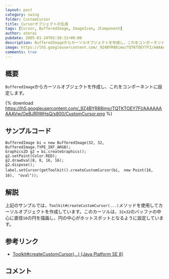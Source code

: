 ```yaml
---
layout: post
category: swing
folder: CustomCursor
title: Cursorオブジェクトの生成
tags: [Cursor, BufferedImage, ImageIcon, JComponent]
author: aterai
pubdate: 2005-01-24T03:58:31+09:00
description: BufferedImageからカーソルオブジェクトを作成し、これをコンポーネントに設定します。
image: https://lh5.googleusercontent.com/_9Z4BYR88imo/TQTKTOEY7FI/AAAAAAAAAVw/OeBJRlIWHsQ/s800/CustomCursor.png
comments: true
---
```

## 概要
`BufferedImage`からカーソルオブジェクトを作成し、これをコンポーネントに設定します。

{% download https://lh5.googleusercontent.com/_9Z4BYR88imo/TQTKTOEY7FI/AAAAAAAAAVw/OeBJRlIWHsQ/s800/CustomCursor.png %}

## サンプルコード
<pre class="prettyprint"><code>BufferedImage bi = new BufferedImage(32, 32, BufferedImage.TYPE_INT_ARGB);
Graphics2D g2 = bi.createGraphics();
g2.setPaint(Color.RED);
g2.drawOval(8, 8, 16, 16);
g2.dispose();
label.setCursor(getToolkit().createCustomCursor(bi,　new Point(16,　16),　"oval"));
</code></pre>

## 解説
上記のサンプルでは、`Toolkit#createCustomCursor(...)`メソッドを使用してカーソルオブジェクトを作成しています。このカーソルは、`32x32`のバッファの中心に直径`16`の円を描画し、円の中心がホットスポットとなるように設定しています。

## 参考リンク
- [Toolkit#createCustomCursor(...) (Java Platform SE 8)](https://docs.oracle.com/javase/jp/8/docs/api/java/awt/Toolkit.html#createCustomCursor-java.awt.Image-java.awt.Point-java.lang.String-)

<!-- dummy comment line for breaking list -->

## コメント
